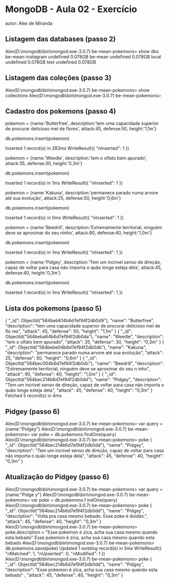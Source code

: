 # MongoDB - Aula 02 - Exercício
autor: Alex de Miranda

## Listagem das databases (passo 2)
Alex(D:\mongodb\bin\mongod.exe-3.0.7) be-mean-pokemons> show dbs
be-mean-instagram undefined 0.078GB
be-mean           undefined 0.078GB
local             undefined 0.078GB
test              undefined 0.078GB

## Listagem das coleções (passo 3)
Alex(D:\mongodb\bin\mongod.exe-3.0.7) be-mean-pokemons> show collections
Alex(D:\mongodb\bin\mongod.exe-3.0.7) be-mean-pokemons>

## Cadastro dos pokemons (passo 4)
pokemon = {name:'Butterfree', description:'tem uma capacidade superior de procurar delicioso mel de flores', attack:45, defense:50, height:'1,1m'}

db.pokemons.insert(pokemon)

Inserted 1 record(s) in 283ms
WriteResult({
    "nInserted": 1
})

pokemon = {name:'Weedle', description:'tem o olfato bem apurado', attack:35, defense:30, height:'0,3m'}

db.pokemons.insert(pokemon)

Inserted 1 record(s) in 1ms
WriteResult({
    "nInserted": 1
})


pokemon = {name:'Kakuna', description:'permanece parado numa arvore até sua evolução', attack:25, defense:50, height:'0,6m'}

db.pokemons.insert(pokemon)

Inserted 1 record(s) in 0ms
WriteResult({
    "nInserted": 1
})

pokemon = {name:'Beedrill', description:'Extremamente territorial, ninguém deve se aproximar do seu ninho', attack:90, defense:40, height:'1,0m'}

db.pokemons.insert(pokemon)


Inserted 1 record(s) in 1ms
WriteResult({
    "nInserted": 1
})


pokemon = {name:'Pidgey', description:'Tem um incrivel senso de direção, capaz de voltar para casa não importa o quão longe esteja dela', attack:45, defense:40, height:'0,3m'}

db.pokemons.insert(pokemon)

Inserted 1 record(s) in 1ms
WriteResult({
    "nInserted": 1
})


## Lista dos pokemons (passo 5)
{
    "_id": ObjectId("564beb614b6d7ef94f2db0d9"),
    "name": "Butterfree",
    "description": "tem uma capacidade superior de procurar delicioso mel de flo
res",
    "attack": 45,
    "defense": 50,
    "height": "1,1m"
}
{
    "_id": ObjectId("564beba64b6d7ef94f2db0da"),
    "name": "Weedle",
    "description": "tem o olfato bem apurado",
    "attack": 35,
    "defense": 30,
    "height": "0,3m"
}
{
    "_id": ObjectId("564bebe04b6d7ef94f2db0db"),
    "name": "Kakuna",
    "description": "permanece parado numa arvore até sua evolução",
    "attack": 25,
    "defense": 50,
    "height": "0,6m"
}
{
    "_id": ObjectId("564bec004b6d7ef94f2db0dc"),
    "name": "Beedrill",
    "description": "Extremamente territorial, ninguém deve se aproximar do seu n
inho",
    "attack": 90,
    "defense": 40,
    "height": "1,0m"
}
{
    "_id": ObjectId("564bec214b6d7ef94f2db0dd"),
    "name": "Pidgey",
    "description": "Tem um incrivel senso de direção, capaz de voltar para casa
não importa o quão longe esteja dela",
    "attack": 45,
    "defense": 40,
    "height": "0,3m"
}
Fetched 5 record(s) in 4ms

## Pidgey (passo 6)

Alex(D:\mongodb\bin\mongod.exe-3.0.7) be-mean-pokemons> var query = {name:"Pidgey"}
Alex(D:\mongodb\bin\mongod.exe-3.0.7) be-mean-pokemons> var poke = db.pokemons.findOne(query)
Alex(D:\mongodb\bin\mongod.exe-3.0.7) be-mean-pokemons> poke
{
    "_id": ObjectId("564bec214b6d7ef94f2db0dd"),
    "name": "Pidgey",
    "description": "Tem um incrivel senso de direção, capaz de voltar para casa não importa o quão longe esteja dela",
    "attack": 45,
    "defense": 40,
    "height": "0,3m"
}

## Atualização do Pidgey (passo 6)

Alex(D:\mongodb\bin\mongod.exe-3.0.7) be-mean-pokemons> var query = {name:"Pidge
y"}
Alex(D:\mongodb\bin\mongod.exe-3.0.7) be-mean-pokemons> var poke = db.pokemons.f
indOne(query)
Alex(D:\mongodb\bin\mongod.exe-3.0.7) be-mean-pokemons> poke
{
    "_id": ObjectId("564bec214b6d7ef94f2db0dd"),
    "name": "Pidgey",
    "description": "Volta pra casa mesmo bebado. Esse poke é doidão.",
    "attack": 45,
    "defense": 40,
    "height": "0,3m"
}
Alex(D:\mongodb\bin\mongod.exe-3.0.7) be-mean-pokemons> poke.description = "Esse
 pokemon é zica, acha sua casa mesmo quando esta bebado"
Esse pokemon é zica, acha sua casa mesmo quando esta bebado
Alex(D:\mongodb\bin\mongod.exe-3.0.7) be-mean-pokemons> db.pokemons.save(poke)
Updated 1 existing record(s) in 5ms
WriteResult({
    "nMatched": 1,
    "nUpserted": 0,
    "nModified": 1
})
Alex(D:\mongodb\bin\mongod.exe-3.0.7) be-mean-pokemons> poke
{
    "_id": ObjectId("564bec214b6d7ef94f2db0dd"),
    "name": "Pidgey",
    "description": "Esse pokemon é zica, acha sua casa mesmo quando esta bebado"
,
    "attack": 45,
    "defense": 40,
    "height": "0,3m"
}